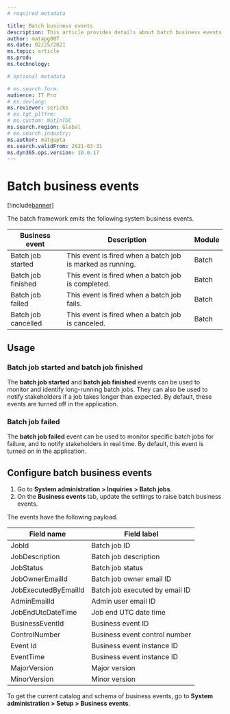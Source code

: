 ```yaml
---
# required metadata

title: Batch business events
description: This article provides details about batch business events.
author: matapg007
ms.date: 02/25/2021
ms.topic: article
ms.prod:
ms.technology: 

# optional metadata

# ms.search.form:
audience: IT Pro
# ms.devlang: 
ms.reviewer: sericks
# ms.tgt_pltfrm: 
# ms.custom: NotInTOC
ms.search.region: Global
# ms.search.industry:
ms.author: matgupta
ms.search.validFrom: 2021-03-31
ms.dyn365.ops.version: 10.0.17
---
```


# Batch business events

[!include[banner](../includes/banner.md)]

The batch framework emits the following system business events.

| Business event | Description | Module |
|----------------|-------------|--------|
| Batch job started | This event is fired when a batch job is marked as running. | Batch |
| Batch job finished | This event is fired when a batch job is completed. | Batch |
| Batch job failed | This event is fired when a batch job fails. | Batch |
| Batch job cancelled | This event is fired when a batch job is canceled. | Batch |

## Usage

### Batch job started and batch job finished

The **batch job started** and **batch job finished** events can be used to monitor and identify long-running batch jobs. They can also be used to notify stakeholders if a job takes longer than expected. By default, these events are turned off in the application.

### Batch job failed

The **batch job failed** event can be used to monitor specific batch jobs for failure, and to notify stakeholders in real time. By default, this event is turned on in the application.

## Configure batch business events

1. Go to **System administration \> Inquiries \> Batch jobs**.
2. On the **Business events** tab, update the settings to raise batch business events.

The events have the following payload.

| Field name | Field label |
|------------|-------------|
| JobId | Batch job ID |
| JobDescription | Batch job description |
| JobStatus | Batch job status |
| JobOwnerEmailId | Batch job owner email ID |
| JobExecutedByEmailId | Batch job executed by email ID |
| AdminEmailId | Admin user email ID |
| JobEndUtcDateTime | Job end UTC date time |
| BusinessEventId | Business event ID |
| ControlNumber | Business event control number |
| Event Id | Business event instance ID |
| EventTime | Business event instance ID |
| MajorVersion | Major version |
| MinorVersion | Minor version |

To get the current catalog and schema of business events, go to **System administration \> Setup \> Business events**.
